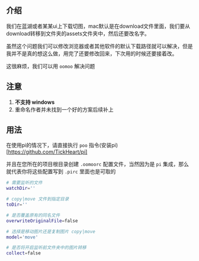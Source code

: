 ## 介绍
我们在蓝湖或者某某ui上下载切图，mac默认是在download文件里面，我们要从download转移到文件夹的assets文件夹中，然后还要改名字。

虽然这个问题我们可以修改浏览器或者其他软件的默认下载路径就可以解决，但是我并不是真的想这么做，用完了还要修改回来，下次用的时候还要接着改。

这很麻烦，我们可以用 `oomoo` 解决问题
## 注意
1. **不支持 windows**
2. 重命名作者并未找到一个好的方案后续补上

## 用法

在使用pi的情况下，请直接执行 `poo` 指令(安装pi)[https://github.com/TickHeart/pi]

并且在您所在的项目根目录创建 `.oomoorc` 配置文件，当然因为是 `pi` 集成，那么就代表你将这些配置写到 `.pirc` 里面也是可取的

```bash
# 需要监听的文件
watchDir=''

# copy|move 文件到指定目录
toDir=''

# 是否覆盖原有的同名文件
overwriteOriginalFile=false

# 选择是移动图片还是复制图片 copy|move
model='move'

# 是否将开启监听前文件夹中的图片转移
collect=false
```
